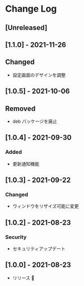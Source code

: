 # Change Log

## [Unreleased]

## [1.1.0] - 2021-11-26

## Changed

- 設定画面のデザインを調整

## [1.0.5] - 2021-10-06

## Removed

- deb パッケージを廃止

## [1.0.4] - 2021-09-30

### Added

- 更新通知機能

## [1.0.3] - 2021-09-22

### Changed

- ウィンドウをリザイズ可能に変更

## [1.0.2] - 2021-08-23

### Security

- セキュリティアップデート

## [1.0.0] - 2021-08-23

- リリース 🎉
